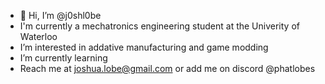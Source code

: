 - 👋 Hi, I’m @j0shl0be
- I'm currently a mechatronics engineering student at the Univerity of Waterloo
- I’m interested in addative manufacturing and game modding
- I’m currently learning 
- Reach me at joshua.lobe@gmail.com or add me on discord @phatlobes

<!---
j0shl0be/j0shl0be is a ✨ special ✨ repository because its `README.md` (this file) appears on your GitHub profile.
You can click the Preview link to take a look at your changes.
--->
